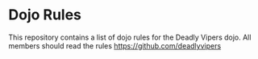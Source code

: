 Dojo Rules
==========

This repository contains a list of dojo rules for the Deadly Vipers dojo. All members should read the rules
https://github.com/deadlyvipers



